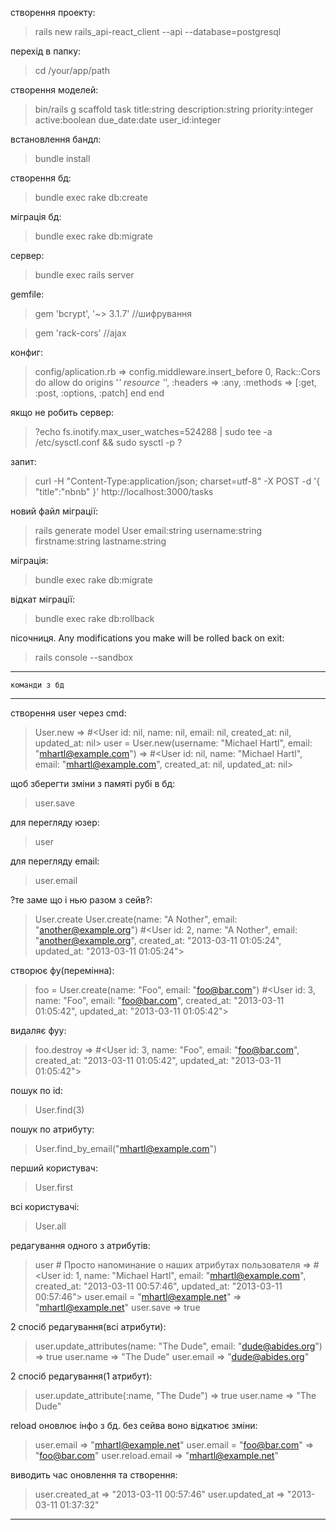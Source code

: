 створення проекту:
>rails new rails_api-react_client --api --database=postgresql

перехід в папку:
>cd /your/app/path

створення моделей:
>bin/rails g scaffold task title:string description:string priority:integer active:boolean due_date:date user_id:integer

встановлення бандл:
>bundle install

створення бд:
>bundle exec rake db:create

міграція бд:
>bundle exec rake db:migrate

сервер:
>bundle exec rails server

gemfile:
>gem 'bcrypt', '~> 3.1.7'		//шифрування

>gem 'rack-cors'             //ajax

конфиг:
>config/aplication.rb =>
  config.middleware.insert_before 0, Rack::Cors do
    allow do
      origins '*'
      resource '*', :headers => :any, :methods => [:get, :post, :options, :patch]
    end
  end

якщо не робить сервер:
>?echo fs.inotify.max_user_watches=524288 | sudo tee -a /etc/sysctl.conf && sudo sysctl -p
?

запит:
>curl -H "Content-Type:application/json; charset=utf-8" -X POST -d '{ "title":"nbnb" }' http://localhost:3000/tasks

новий файл міграції:
>rails generate model User email:string username:string firstname:string lastname:string

міграція:
>bundle exec rake db:migrate

відкат міграції:
>bundle exec rake db:rollback

пісочниця. Any modifications you make will be rolled back on exit:
>rails console --sandbox

--------------------------------------------------------------------------------------

	команди з бд

----------------------------------------------------------------------------------------

створення user через cmd:
> User.new
=> #<User id: nil, name: nil, email: nil, created_at: nil, updated_at: nil>
> user = User.new(username: "Michael Hartl", email: "mhartl@example.com")
=> #<User id: nil, name: "Michael Hartl", email: "mhartl@example.com",
created_at: nil, updated_at: nil>

щоб зберегти зміни з памяті рубі в бд:
>user.save

для перегляду юзер:
>user

для перегляду email:
>user.email

?те заме що і нью разом з сейв?:
>User.create
> User.create(name: "A Nother", email: "another@example.org")
#<User id: 2, name: "A Nother", email: "another@example.org", created_at:
"2013-03-11 01:05:24", updated_at: "2013-03-11 01:05:24">

створює фу(перемінна):
> foo = User.create(name: "Foo", email: "foo@bar.com")
#<User id: 3, name: "Foo", email: "foo@bar.com", created_at: "2013-03-11
01:05:42", updated_at: "2013-03-11 01:05:42">

видаляє фуу:
>foo.destroy
=> #<User id: 3, name: "Foo", email: "foo@bar.com", created_at: "2013-03-11
01:05:42", updated_at: "2013-03-11 01:05:42">

пошук по id:
>User.find(3)

пошук по атрибуту:
>User.find_by_email("mhartl@example.com")

перший користувач:
>User.first

всі користувачі:
>User.all

редагування одного з атрибутів:
> user           # Просто напоминание о наших атрибутах пользователя
=> #<User id: 1, name: "Michael Hartl", email: "mhartl@example.com",
created_at: "2013-03-11 00:57:46", updated_at: "2013-03-11 00:57:46">
> user.email = "mhartl@example.net"
=> "mhartl@example.net"
> user.save
=> true

2 спосіб редагування(всі атрибути):
> user.update_attributes(name: "The Dude", email: "dude@abides.org")
=> true
> user.name
=> "The Dude"
> user.email
=> "dude@abides.org"

2 спосіб редагування(1 атрибут):
> user.update_attribute(:name, "The Dude")
=> true
> user.name
=> "The Dude"

reload оновлює інфо з бд. без сейва воно відкатює зміни:
> user.email
=> "mhartl@example.net"
> user.email = "foo@bar.com"
=> "foo@bar.com"
> user.reload.email
=> "mhartl@example.net"

виводить час оновлення та створення:
> user.created_at
=> "2013-03-11 00:57:46"
> user.updated_at
=> "2013-03-11 01:37:32"

------------------------------------------------------------------------------------------

